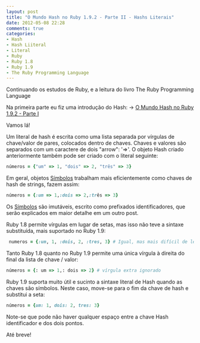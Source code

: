 ```yaml
---
layout: post
title: "O Mundo Hash no Ruby 1.9.2 - Parte II - Hashs Literais"
date: 2012-05-08 22:28
comments: true
categories:
- Hash
- Hash Liiteral
- Literal
- Ruby
- Ruby 1.8
- Ruby 1.9
- The Ruby Programming Language
---
```

<!--more-->
<p>Continuando os estudos de Ruby, e a leitura do livro The Ruby Programming Language</p>

Na primeira parte eu fiz uma introdução do Hash:
-> <a href="{{root_url}}/blog/2012/05/08/o-mundo-hash-no-ruby-1-dot-9-2/">O Mundo Hash no Ruby 1.9.2 - Parte I</a>

Vamos lá!

Um literal de hash é escrita como uma lista separada por vírgulas de chave/valor de
pares, colocados dentro de chaves. Chaves e valores são separados
com um caractere de dois "arrow": '=>'. O objeto Hash criado anteriormente também pode ser
criado com o literal seguinte:


```ruby Hash Literal
números = {"um" => 1, "dois" => 2, "três" => 3}
```

Em geral, objetos <a href="http://www.ruby-doc.org/core-1.9.2/Symbol.html">Símbolos</a> trabalham mais eficientemente como chaves de hash de strings, fazem assim:

```ruby Hash Literal
números = {:um => 1,:dois => 2,:três => 3}
```

Os <a href="http://www.ruby-doc.org/core-1.9.2/Symbol.html">Símbolos</a> são imutáveis, escrito como
prefixados identificadores, que serão explicados em maior detalhe em um outro post.

Ruby 1.8 permite vírgulas em lugar de setas, mas isso não teve a sintaxe substituída, mais suportado no Ruby 1.9:

```ruby Hash Literal
 numeros = {:um, 1, :dois, 2, :tres, 3} # Igual, mas mais difícil de ler
```

Tanto Ruby 1.8 quanto no Ruby 1.9 permite uma única vírgula à direita do
final da lista de chave / valor:

```ruby Hash Literal
números = {: um => 1,: dois => 2} # vírgula extra ignorado
```

Ruby 1.9 suporta muito útil e sucinto a sintaxe literal de Hash
quando as chaves são símbolos. Neste caso, move-se para o fim da chave de hash e substitui a seta:

```ruby Hash Literal
números = {um: 1, dois: 2, tres: 3}
```

Note-se que pode não haver qualquer espaço entre a chave Hash
identificador e dos dois pontos.

Até breve!